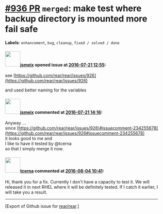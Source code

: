 [\#936 PR](https://github.com/rear/rear/pull/936) `merged`: make test where backup directory is mounted more fail safe
======================================================================================================================

**Labels**: `enhancement`, `bug`, `cleanup`, `fixed / solved / done`

#### <img src="https://avatars.githubusercontent.com/u/1788608?u=925fc54e2ce01551392622446ece427f51e2f0ce&v=4" width="50">[jsmeix](https://github.com/jsmeix) opened issue at [2016-07-21 12:55](https://github.com/rear/rear/pull/936):

see
[https://github.com/rear/rear/issues/926](https://github.com/rear/rear/issues/926)

and used better naming for the variables

#### <img src="https://avatars.githubusercontent.com/u/1788608?u=925fc54e2ce01551392622446ece427f51e2f0ce&v=4" width="50">[jsmeix](https://github.com/jsmeix) commented at [2016-07-21 14:16](https://github.com/rear/rear/pull/936#issuecomment-234267118):

Anyway ...  
since
[https://github.com/rear/rear/issues/926\#issuecomment-234255678](https://github.com/rear/rear/issues/926#issuecomment-234255678)  
it looks good to me and  
I like to have it tested by @tcerna  
so that I simply merge it now.

#### <img src="https://avatars.githubusercontent.com/u/17880584?u=6b03fa3ad0e06b52aa12a38c04e4d31e92686106&v=4" width="50">[tcerna](https://github.com/tcerna) commented at [2016-08-04 10:41](https://github.com/rear/rear/pull/936#issuecomment-237518039):

Hi, thank you for a fix. Currently I don't have a capacity to test it.
We will released it in next RHEL where it will be definitely tested. If
I catch it earlier, I will take you a result.

------------------------------------------------------------------------

\[Export of Github issue for
[rear/rear](https://github.com/rear/rear).\]

